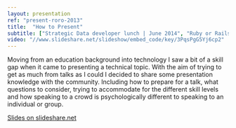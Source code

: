 ```yaml
---
layout: presentation
ref: "present-roro-2013"
title:  "How to Present"
subtitle: ["Strategic Data developer lunch | June 2014", "Ruby or Rails Meet up | November 2013"]
video: "//www.slideshare.net/slideshow/embed_code/key/3PqsPgG5Yj6cp2"
---
```


Moving from an education background into technology I saw a bit of a skill gap when it came to presenting a technical topic. With the aim of trying to get as much from talks as I could I decided to share some presentation knowledge with the community. Including how to prepare for a talk, what questions to consider, trying to accommodate for the different skill levels and how speaking to a crowd is psychologically different to speaking to an individual or group.

[Slides on slideshare.net](http://www.slideshare.net/RhianaHeath/presentationsat-rails-nov13-by-rhiana)
